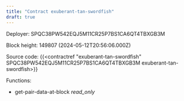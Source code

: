 ```yaml
---
title: "Contract exuberant-tan-swordfish"
draft: true
---
```

Deployer: SPQC38PW542EQJ5M11CR25P7BS1CA6QT4TBXGB3M


 



Block height: 149807 (2024-05-12T20:56:06.000Z)

Source code: {{<contractref "exuberant-tan-swordfish" SPQC38PW542EQJ5M11CR25P7BS1CA6QT4TBXGB3M exuberant-tan-swordfish>}}

Functions:

* get-pair-data-at-block _read_only_
